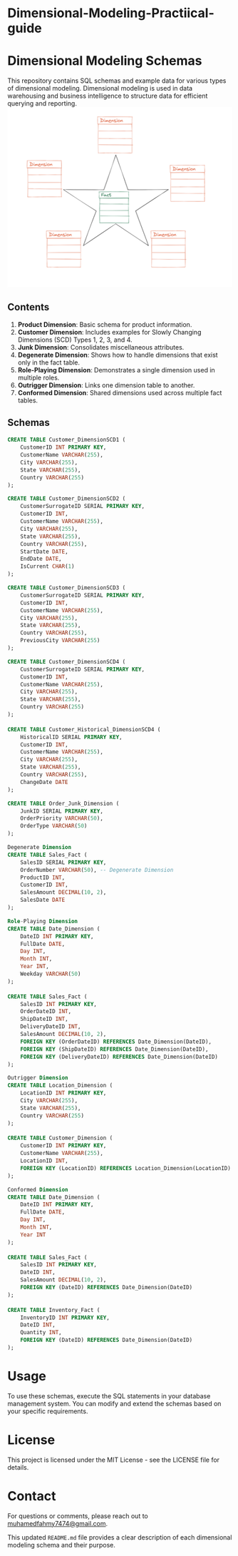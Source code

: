 # Dimensional-Modeling-Practiical-guide


# Dimensional Modeling Schemas

This repository contains SQL schemas and example data for various types of dimensional modeling. Dimensional modeling is used in data warehousing and business intelligence to structure data for efficient querying and reporting.
![Fact Star Diagram](/fact-star-80bd6bb932bba008854f4bb3ac567c2a.png)

## Contents

1. **Product Dimension**: Basic schema for product information.
2. **Customer Dimension**: Includes examples for Slowly Changing Dimensions (SCD) Types 1, 2, 3, and 4.
3. **Junk Dimension**: Consolidates miscellaneous attributes.
4. **Degenerate Dimension**: Shows how to handle dimensions that exist only in the fact table.
5. **Role-Playing Dimension**: Demonstrates a single dimension used in multiple roles.
6. **Outrigger Dimension**: Links one dimension table to another.
7. **Conformed Dimension**: Shared dimensions used across multiple fact tables.

## Schemas

```sql
CREATE TABLE Customer_DimensionSCD1 (
    CustomerID INT PRIMARY KEY,
    CustomerName VARCHAR(255),
    City VARCHAR(255),
    State VARCHAR(255),
    Country VARCHAR(255)
);
```
```sql
CREATE TABLE Customer_DimensionSCD2 (
    CustomerSurrogateID SERIAL PRIMARY KEY,
    CustomerID INT,
    CustomerName VARCHAR(255),
    City VARCHAR(255),
    State VARCHAR(255),
    Country VARCHAR(255),
    StartDate DATE,
    EndDate DATE,
    IsCurrent CHAR(1)
);
```

```sql
CREATE TABLE Customer_DimensionSCD3 (
    CustomerSurrogateID SERIAL PRIMARY KEY,
    CustomerID INT,
    CustomerName VARCHAR(255),
    City VARCHAR(255),
    State VARCHAR(255),
    Country VARCHAR(255),
    PreviousCity VARCHAR(255)
);
```

```sql
CREATE TABLE Customer_DimensionSCD4 (
    CustomerSurrogateID SERIAL PRIMARY KEY,
    CustomerID INT,
    CustomerName VARCHAR(255),
    City VARCHAR(255),
    State VARCHAR(255),
    Country VARCHAR(255)
);

CREATE TABLE Customer_Historical_DimensionSCD4 (
    HistoricalID SERIAL PRIMARY KEY,
    CustomerID INT,
    CustomerName VARCHAR(255),
    City VARCHAR(255),
    State VARCHAR(255),
    Country VARCHAR(255),
    ChangeDate DATE
);
```

```sql
CREATE TABLE Order_Junk_Dimension (
    JunkID SERIAL PRIMARY KEY,
    OrderPriority VARCHAR(50),
    OrderType VARCHAR(50)
);
```

```sql
Degenerate Dimension
CREATE TABLE Sales_Fact (
    SalesID SERIAL PRIMARY KEY,
    OrderNumber VARCHAR(50), -- Degenerate Dimension
    ProductID INT,
    CustomerID INT,
    SalesAmount DECIMAL(10, 2),
    SalesDate DATE
);
```

```sql
Role-Playing Dimension
CREATE TABLE Date_Dimension (
    DateID INT PRIMARY KEY,
    FullDate DATE,
    Day INT,
    Month INT,
    Year INT,
    Weekday VARCHAR(50)
);

CREATE TABLE Sales_Fact (
    SalesID INT PRIMARY KEY,
    OrderDateID INT,
    ShipDateID INT,
    DeliveryDateID INT,
    SalesAmount DECIMAL(10, 2),
    FOREIGN KEY (OrderDateID) REFERENCES Date_Dimension(DateID),
    FOREIGN KEY (ShipDateID) REFERENCES Date_Dimension(DateID),
    FOREIGN KEY (DeliveryDateID) REFERENCES Date_Dimension(DateID)
);
```

```sql
Outrigger Dimension
CREATE TABLE Location_Dimension (
    LocationID INT PRIMARY KEY,
    City VARCHAR(255),
    State VARCHAR(255),
    Country VARCHAR(255)
);

CREATE TABLE Customer_Dimension (
    CustomerID INT PRIMARY KEY,
    CustomerName VARCHAR(255),
    LocationID INT,
    FOREIGN KEY (LocationID) REFERENCES Location_Dimension(LocationID)
);
```

```sql
Conformed Dimension
CREATE TABLE Date_Dimension (
    DateID INT PRIMARY KEY,
    FullDate DATE,
    Day INT,
    Month INT,
    Year INT
);

CREATE TABLE Sales_Fact (
    SalesID INT PRIMARY KEY,
    DateID INT,
    SalesAmount DECIMAL(10, 2),
    FOREIGN KEY (DateID) REFERENCES Date_Dimension(DateID)
);

CREATE TABLE Inventory_Fact (
    InventoryID INT PRIMARY KEY,
    DateID INT,
    Quantity INT,
    FOREIGN KEY (DateID) REFERENCES Date_Dimension(DateID)
);
```

# Usage

To use these schemas, execute the SQL statements in your database management system. You can modify and extend the schemas based on your specific requirements.

# License

This project is licensed under the MIT License - see the LICENSE file for details.

# Contact

For questions or comments, please reach out to muhamedfahmy7474@gmail.com.


This updated `README.md` file provides a clear description of each dimensional modeling schema and their purpose.



